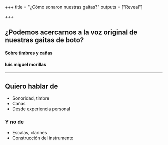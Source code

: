 +++
title = "¿Cómo sonaron nuestras gaitas?"
outputs = ["Reveal"]

+++

## ¿Podemos acercarnos a la voz original de nuestras gaitas de boto?

#### Sobre timbres y cañas

#### luis miguel morillas 

---

## Quiero hablar de

* Sonoridad, timbre
* Cañas
* Desde experiencia personal

### Y no de

* Escalas, clarines
* Construcción del instrumento